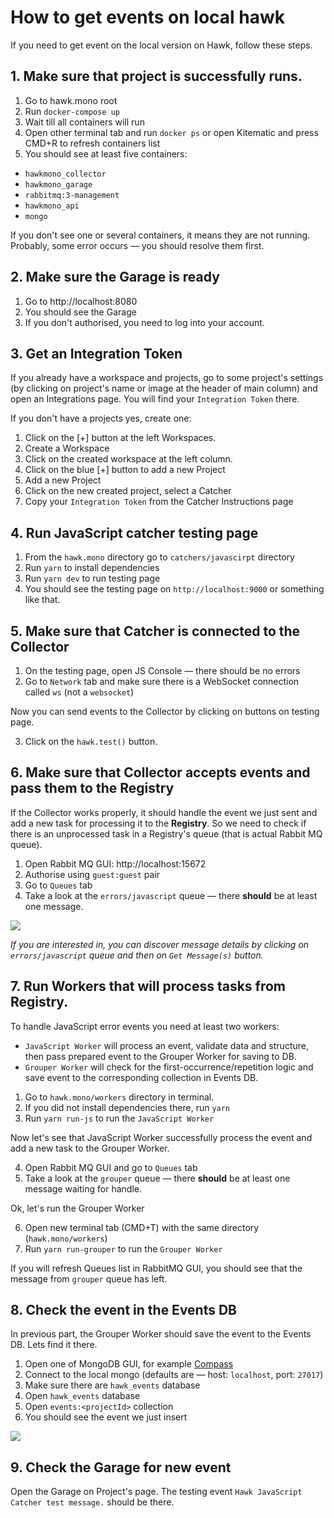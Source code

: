 # How to get events on local hawk

If you need to get event on the local version on Hawk, follow these steps.

## 1. Make sure that project is successfully runs.

1. Go to hawk.mono root 
2. Run `docker-compose up`
3. Wait till all containers will run
4. Open other terminal tab and run `docker ps` or open Kitematic and press CMD+R to refresh containers list
5. You should see at least five containers: 
  - `hawkmono_collector`
  - `hawkmono_garage`
  - `rabbitmq:3-management`
  - `hawkmono_api`
  - `mongo`

If you don't see one or several containers, it means they are not running. 
Probably, some error occurs — you should resolve them first.


## 2. Make sure the Garage is ready

1. Go to http://localhost:8080 
2. You should see the Garage
3. If you don't authorised, you need to log into your account.

## 3. Get an Integration Token

If you already have a workspace and projects, go to some project's settings 
(by clicking on project's name or image at the header of main column)
and open an Integrations page. You will find your `Integration Token` there.

If you don't have a projects yes, create one:

1. Click on the [+] button at the left Workspaces.
2. Create a Workspace
3. Click on the created workspace at the left column.
4. Click on the blue [+] button to add a new Project
5. Add a new Project
6. Click on the new created project, select a Catcher
7. Copy your `Integration Token` from the Catcher Instructions page

## 4. Run JavaScript catcher testing page

1. From the `hawk.mono` directory go to `catchers/javascirpt` directory
2. Run `yarn` to install dependencies
3. Run `yarn dev` to run testing page
4. You should see the testing page on `http://localhost:9000` or something like that.

## 5. Make sure that Catcher is connected to the Collector

1. On the testing page, open JS Console — there should be no errors
2. Go to `Network` tab and make sure there is a WebSocket connection called `ws` (not a `websocket`)

Now you can send events to the Collector by clicking on buttons on testing page. 

3. Click on the `hawk.test()` button.

## 6. Make sure that Collector accepts events and pass them to the Registry

If the Collector works properly, it should handle the event we just sent and add a new task for processing it to the **Registry**.
So we need to check if there is an unprocessed task in a Registry's queue (that is actual Rabbit MQ queue). 

1. Open Rabbit MQ GUI: http://localhost:15672
2. Authorise using `guest:guest` pair
3. Go to `Queues` tab
4. Take a look at the `errors/javascript` queue — there **should** be at least one message.

![](https://capella.pics/5b7a0364-c9be-4e93-b1b9-2e18a5406e9b.jpg)  

_If you are interested in, you can discover message details by clicking on `errors/javascript` queue and then on `Get Message(s)` button._ 

## 7. Run Workers that will process tasks from Registry.

To handle JavaScript error events you need at least two workers:

- `JavaScript Worker` will process an event, validate data and structure, then pass prepared event to the Grouper Worker for saving to DB.
- `Grouper Worker` will check for the first-occurrence/repetition logic and save event to the corresponding collection in Events DB.

1. Go to `hawk.mono/workers` directory in terminal.
2. If you did not install dependencies there, run `yarn`
3. Run `yarn run-js` to run the `JavaScript Worker`

Now let's see that JavaScript Worker successfully process the event and add a new task to the Grouper Worker.

4. Open Rabbit MQ GUI and go to `Queues` tab
5. Take a look at the `grouper` queue — there **should** be at least one message waiting for handle.

Ok, let's run the Grouper Worker

6. Open new terminal tab (CMD+T) with the same directory (`hawk.mono/workers`)
7. Run `yarn run-grouper` to run the `Grouper Worker`

If you will refresh Queues list in RabbitMQ GUI, you should see that the message from `grouper` queue has left.  

## 8. Check the event in the Events DB

In previous part, the Grouper Worker should save the event to the Events DB. Lets find it there.

1. Open one of MongoDB GUI, for example [Compass](https://www.mongodb.com/products/compass) 
2. Connect to the local mongo (defaults are — host: `localhost`, port: `27017`)
3. Make sure there are `hawk_events` database
4. Open `hawk_events` database
5. Open `events:<projectId>` collection
6. You should see the event we just insert 

![](https://capella.pics/2a5feb41-95a7-4943-9572-fbe48e9d0325.jpg)

## 9. Check the Garage for new event

Open the Garage on Project's page. The testing event `Hawk JavaScript Catcher test message.` should be there.
